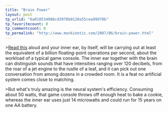 ```yaml
---
title: "Brain Power"
layout: post
tp_urlid: "6a010534988cd3970b0120a55cea99970b"
tp_favoritecount: 0
tp_commentcount: 0
tp_permalink: "http://www.monkinetic.com/2007/06/brain-power.html"
---
```

&gt;[Read this](http://www.spectrum.ieee.org/print/3433) aloud and your inner ear, by itself, will be carrying out at least the equivalent of a billion floating-point operations per second, about the workload of a typical game console. The inner ear together with the brain can distinguish sounds that have intensities ranging over 120 decibels, from the roar of a jet engine to the rustle of a leaf, and it can pick out one conversation from among dozens in a crowded room. It is a feat no artificial system comes close to matching.

&gt;But what&#39;s truly amazing is the neural system&#39;s efficiency. Consuming about 50 watts, that game console throws off enough heat to bake a cookie, whereas the inner ear uses just 14 microwatts and could run for 15 years on one AA battery.
